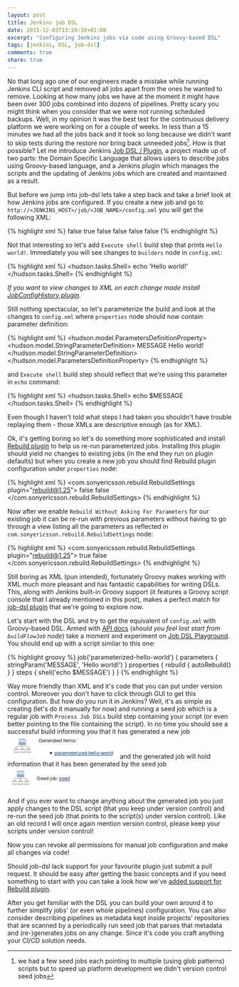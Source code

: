 ```yaml
---
layout: post
title: Jenkins job DSL
date: 2015-12-03T13:29:50+01:00
excerpt: "Configuring Jenkins jobs via code using Groovy-based DSL"
tags: [jenkins, DSL, job-dsl]
comments: true
share: true
---
```


No that long ago one of our engineers made a mistake while running Jenkins CLI script and removed all jobs apart from the ones he wanted to remove.
Looking at how many jobs we have at the moment it might have been over 300 jobs combined into dozens of pipelines.
Pretty scary you might think when you consider that we were not running scheduled backups.
Well, in my opinion it was the best test for the continuous delivery platform we were working on for a couple of weeks.
In less than a 15 minutes we had all the jobs back and it took so long because we didn't want to skip tests during the restore nor bring back unneeded jobs[^1].
How is that possible?
Let me introduce Jenkins [Job DSL / Plugin](https://github.com/jenkinsci/job-dsl-plugin), a project made up of two parts: the Domain Specific Language that allows users to describe jobs using Groovy-based language, and a Jenkins plugin which manages the scripts and the updating of Jenkins jobs which are created and maintained as a result.

But before we jump into job-dsl lets take a step back and take a brief look at how Jenkins jobs are configured.
If you create a new job and go to `http://<JENKINS_HOST>/job/<JOB_NAME>/config.xml` you will get the following XML:

{% highlight xml %}
<project>
  <actions/>
  <description/>
  <keepDependencies>false</keepDependencies>
  <properties/>
  <scm class="hudson.scm.NullSCM"/>
  <canRoam>true</canRoam>
  <disabled>false</disabled>
  <blockBuildWhenDownstreamBuilding>false</blockBuildWhenDownstreamBuilding>
  <blockBuildWhenUpstreamBuilding>false</blockBuildWhenUpstreamBuilding>
  <triggers/>
  <concurrentBuild>false</concurrentBuild>
  <builders/>
  <publishers/>
  <buildWrappers/>
</project>
{% endhighlight %}

Not that interesting so let's add `Execute shell` build step that prints `Hello world!`.
Immediately you will see changes to `builders` node in `config.xml`:

{% highlight xml %}
<builders>
  <hudson.tasks.Shell>
    <command>echo 'Hello world!'</command>
  </hudson.tasks.Shell>
</builders>
{% endhighlight %}

*If you want to view changes to XML on each change made install [JobConfigHistory plugin](https://wiki.jenkins-ci.org/display/JENKINS/JobConfigHistory+Plugin).*

Still nothing spectacular, so let's parameterize the build and look at the changes to `config.xml` where `properties` node should now contain parameter definition:

{% highlight xml %}
<properties>
  <hudson.model.ParametersDefinitionProperty>
    <parameterDefinitions>
      <hudson.model.StringParameterDefinition>
        <name>MESSAGE</name>
        <description/>
        <defaultValue>Hello world!</defaultValue>
      </hudson.model.StringParameterDefinition>
    </parameterDefinitions>
  </hudson.model.ParametersDefinitionProperty>
</properties>
{% endhighlight %}

and `Execute shell` build step should reflect that we're using this parameter in `echo` command:

{% highlight xml %}
<builders>
  <hudson.tasks.Shell>
    <command>echo $MESSAGE</command>
  </hudson.tasks.Shell>
</builders>
{% endhighlight %}

Even though I haven't told what steps I had taken you shouldn't have trouble replaying them - those XMLs are descriptive enough (as for XML).

Ok, it's getting boring so let's do something more sophisticated and install [Rebuild plugin](https://wiki.jenkins-ci.org/display/JENKINS/Rebuild+Plugin) to help us re-run parameterized jobs.
Installing this plugin should yield no changes to existing jobs (in the end they run on plugin defaults) but when you create a new job you should find Rebuild plugin configuration under `properties` node:

{% highlight xml %}
<properties>
  <com.sonyericsson.rebuild.RebuildSettings plugin="rebuild@1.25">
    <autoRebuild>false</autoRebuild>
    <rebuildDisabled>false</rebuildDisabled>
  </com.sonyericsson.rebuild.RebuildSettings>
</properties>
{% endhighlight %}

Now after we enable `Rebuild Without Asking For Parameters` for our existing job it can be re-run with previous parameters without having to go through a view listing all the parameters as reflected in `com.sonyericsson.rebuild.RebuildSettings` node:

{% highlight xml %}
<com.sonyericsson.rebuild.RebuildSettings plugin="rebuild@1.25">
  <autoRebuild>true</autoRebuild>
  <rebuildDisabled>false</rebuildDisabled>
</com.sonyericsson.rebuild.RebuildSettings>
{% endhighlight %}

Still boring as XML (pun intended), fortunately Groovy makes working with XML much more pleasant and has fantastic capabilities for writing DSLs.
This, along with Jenkins built-in Groovy support (it features a Groovy script console that I already mentioned in this post), makes a perfect match for [job-dsl plugin]((https://github.com/jenkinsci/job-dsl-plugin)) that we're going to explore now.

Let's start with the DSL and try to get the equivalent of `config.xml` with Groovy-based DSL.
Armed with [API docs](https://jenkinsci.github.io/job-dsl-plugin/) (*should you feel lost start from `buildFlowJob` node*) take a moment and experiment on [Job DSL Playground](http://job-dsl.herokuapp.com/).
You should end up with a script similar to this one:

{% highlight groovy %}
job('parameterized-hello-world') {
   parameters {
     stringParam('MESSAGE', 'Hello world!') 
   }
   properties {
     rebuild {
       autoRebuild()
     }
   }
  steps {
    shell('echo $MESSAGE')
  }
}
{% endhighlight %}

Way more friendly than XML and it's code that you can put under version control.
Moreover you don't have to click through GUI to get this configuration.
But how do you run it in Jenkins?
Well, it's as simple as creating (let's do it manually for now) and running a seed job which is a regular job with `Process Job DSLs` build step containing your script (or even better pointing to the file containing the script).
In no time you should see a successful build informing you that it has generated a new job
![alt text](../images/posts/jenkins-job-dsl/seed_generated_items.png "seed generated items")
and the generated job will hold information that it has been generated by the seed job
![alt text](../images/posts/jenkins-job-dsl/job_reference_to_seed.png "job reference do seed")

And if you ever want to change anything about the generated job you just apply changes to the DSL script (that you keep under version control) and re-run the seed job (that points to the script(s) under version control).
Like an old record I will once again mention version control, please keep your scripts under version control!

Now you can revoke all permissions for manual job configuration and make all changes via code!

Should job-dsl lack support for your favourite plugin just submit a pull request.
It should be easy after getting the basic concepts and if you need something to start with you can take a look how we've [added support for Rebuild plugin](https://github.com/jenkinsci/job-dsl-plugin/pull/606/files).

After you get familiar with the DSL you can build your own around it to further simplify jobs' (or even whole pipelines) configuration.
You can also consider describing pipelines as metadata kept inside projects' repositories that are scanned by a periodically run seed job that parses that metadata and (re-)generates jobs on any change.
Since it's code you craft anything your CI/CD solution needs.

[^1]: we had a few seed jobs each pointing to multiple (using glob patterns) scripts but to speed up platform development we didn't version control seed jobs
